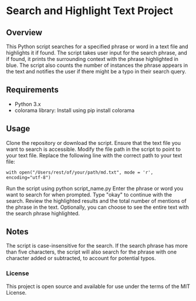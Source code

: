 # Search and Highlight Text Project

## Overview

This Python script searches for a specified phrase or word in a text file and highlights it if found. The script takes user input for the search phrase, and if found, it prints the surrounding context with the phrase highlighted in blue. The script also counts the number of instances the phrase appears in the text and notifies the user if there might be a typo in their search query.

## Requirements

- Python 3.x
- colorama library: Install using pip install colorama

## Usage

Clone the repository or download the script.
Ensure that the text file you want to search is accessible.
Modify the file path in the script to point to your text file. Replace the following line with the correct path to your text file:

```
with open("/Users/rest/of/your/path/md.txt", mode = 'r', encoding="utf-8")
```

Run the script using python script_name.py
Enter the phrase or word you want to search for when prompted.
Type "okay" to continue with the search.
Review the highlighted results and the total number of mentions of the phrase in the text.
Optionally, you can choose to see the entire text with the search phrase highlighted.

## Notes

The script is case-insensitive for the search.
If the search phrase has more than five characters, the script will also search for the phrase with one character added or subtracted, to account for potential typos.

### License

This project is open source and available for use under the terms of the MIT License.
